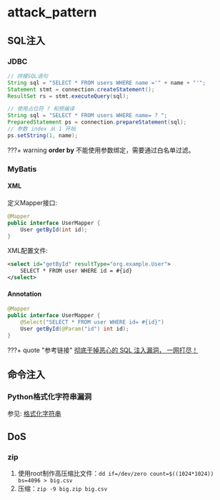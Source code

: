 # attack_pattern

## SQL注入

### JDBC

```java tab="错误的做法"
// 拼接SQL语句
String sql = "SELECT * FROM users WHERE name ='" + name + "'";
Statement stmt = connection.createStatement();
ResultSet rs = stmt.executeQuery(sql);
```

```java tab="推荐的做法"
// 使用占位符 ? 和预编译
String sql = "SELECT * FROM users WHERE name= ? ";
PreparedStatement ps = connection.prepareStatement(sql);
// 参数 index 从 1 开始
ps.setString(1, name);
```

???+ warning
    **order by** 不能使用参数绑定，需要通过白名单过滤。


### MyBatis

#### XML

定义Mapper接口:

```java
@Mapper
public interface UserMapper {
    User getById(int id);
}
```

XML配置文件:

```xml
<select id="getById" resultType="org.example.User">
    SELECT * FROM user WHERE id = #{id}
</select>
```

#### Annotation

```java
@Mapper
public interface UserMapper {
    @Select("SELECT * FROM user WHERE id= #{id}")
    User getById(@Param("id") int id);
}
```


???+ quote "参考链接"
    [彻底干掉恶心的 SQL 注入漏洞， 一网打尽！](https://mp.weixin.qq.com/s/hdOnO-tSGkQp0Wq3wcsIkw)


## 命令注入

### Python格式化字符串漏洞

参见: [格式化字符串](../../coding/python/0x01_datatype/#_3)


## DoS

### zip

1. 使用root制作高压缩比文件：`dd if=/dev/zero count=$((1024*1024)) bs=4096 > big.csv`
1. 压缩：`zip -9 big.zip big.csv`
